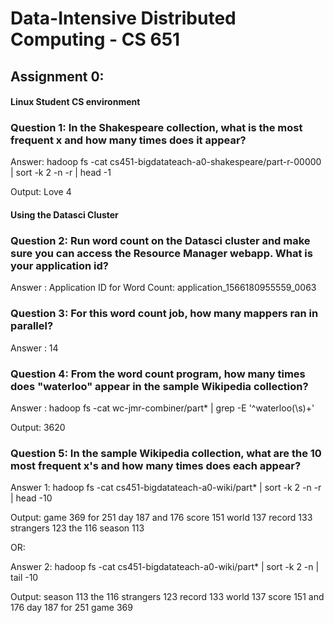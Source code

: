 # Data-Intensive Distributed Computing - CS 651

## Assignment 0: 

#### Linux Student CS environment

### Question 1: In the Shakespeare collection, what is the most frequent x and how many times does it appear?

Answer: hadoop fs -cat cs451-bigdatateach-a0-shakespeare/part-r-00000 | sort -k 2 -n -r | head -1 

Output: Love 4 

#### Using the Datasci Cluster

### Question 2: Run word count on the Datasci cluster and make sure you can access the Resource Manager webapp. What is your application id?

Answer : Application ID for Word Count: application_1566180955559_0063


### Question 3: For this word count job, how many mappers ran in parallel?

Answer : 14

### Question 4: From the word count program, how many times does "waterloo" appear in the sample Wikipedia collection?

Answer : hadoop fs -cat wc-jmr-combiner/part* | grep -E '^waterloo(\s)+'

Output: 3620

### Question 5: In the sample Wikipedia collection, what are the 10 most frequent x's and how many times does each appear?

Answer 1: hadoop fs -cat cs451-bigdatateach-a0-wiki/part* | sort -k 2 -n -r | head -10

Output:
game	369
for	251
day	187
and	176
score	151
world	137
record	133
strangers	123
the	116
season	113

OR:

Answer 2: hadoop fs -cat cs451-bigdatateach-a0-wiki/part* | sort -k 2 -n | tail -10

Output: 
season	113
the	116
strangers	123
record	133
world	137
score	151
and	176
day	187
for	251
game	369
